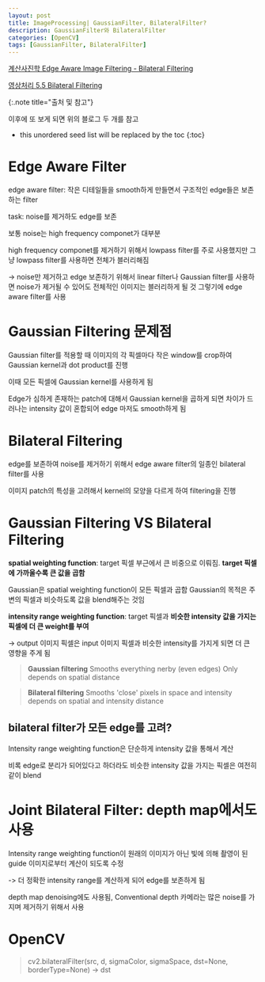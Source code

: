 ```yaml
---
layout: post
title: ImageProcessing| GaussianFilter, BilateralFilter?
description: GaussianFilter와 BilateralFilter
categories: [OpenCV]
tags: [GaussianFilter, BilateralFilter]
---
```


[계산사진학 Edge Aware Image Filtering - Bilateral Filtering](https://velog.io/@claude_ssim/%EA%B3%84%EC%82%B0%EC%82%AC%EC%A7%84%ED%95%99-Edge-Aware-Image-Filtering-Bilateral-Filtering)

[영상처리 5.5 Bilateral Filtering](https://velog.io/@jungizz_/%EC%98%81%EC%83%81%EC%B2%98%EB%A6%AC-5.5-Bilateral-Filtering)

{:.note title="출처 및 참고"}

이후에 또 보게 되면 위의 블로그 두 개를 참고

* this unordered seed list will be replaced by the toc
{:toc}

# Edge Aware Filter
edge aware filter: 작은 디테일들을 smooth하게 만들면서 구조적인 edge들은 보존하는 filter

task: noise를 제거하도 edge를 보존

보통 noise는 high frequency componet가 대부분

high frequency componet를 제거하기 위해서 lowpass filter를 주로 사용했지만 그냥 lowpass filter를 사용하면 전체가 블러리해짐

-> noise만 제거하고 edge 보존하기 위해서 linear filter나 Gaussian filter를 사용하면 noise가 제거될 수 있어도 전체적인 이미지는 블러리하게 될 것 그렇기에 edge aware filter를 사용

# Gaussian Filtering 문제점
Gaussian filter를 적용할 때 이미지의 각 픽셀마다 작은 window를 crop하여 Gaussian kernel과 dot product를 진행

이때 모든 픽셀에 Gaussian kernel를 사용하게 됨

Edge가 심하게 존재하는 patch에 대해서 Gaussian kernel을 곱하게 되면 차이가 드러나는 intensity 값이 혼합되어 edge 마저도 smooth하게 됨

# Bilateral Filtering

edge를 보존하여 noise를 제거하기 위해서 edge aware filter의 일종인 bilateral filter를 사용

이미지 patch의 특성을 고려해서 kernel의 모양을 다르게 하여 filtering을 진행

# Gaussian Filtering VS Bilateral Filtering

**spatial weighting function**: target 픽셀 부근에서 큰 비중으로 이뤄짐. **target 픽셀에 가까울수록 큰 값을 곱함**

Gaussian은 spatial weighting function이 모든 픽셀과 곱함
Gaussian의 목적은 주변의 픽셀과 비슷하도록 값을 blend해주는 것임

**intensity range weighting function**: target 픽셀과 **비슷한 intensity 값을 가지는 픽셀에 더 큰 weight를 부여**

-> output 이미지 픽셀은 input 이미지 픽셀과 비슷한 intensity를 가지게 되면 더 큰 영향을 주게 됨

> **Gaussian filtering** Smooths everything nerby (even edges) Only depends on spatial distance

> **Bilateral filtering** Smooths 'close' pixels in space and intensity depends on spatial and intensity distance

## bilateral filter가 모든 edge를 고려?
Intensity range weighting function은 단순하게 intensity 값을 통해서 계산

비록 edge로 분리가 되어있다고 하더라도 비슷한 intensity 값을 가지는 픽셀은 여전히 같이 blend

# Joint Bilateral Filter: depth map에서도 사용
Intensity range weighting function이 원래의 이미지가 아닌 빛에 의해 촬영이 된 guide 이미지로부터 계산이 되도록 수정

-> 더 정확한 intensity range를 계산하게 되어 edge를 보존하게 됨

depth map denoising에도 사용됨, Conventional depth 카메라는 많은 noise를 가지며 제거하기 위해서 사용

# OpenCV
> cv2.bilateralFilter(src, d, sigmaColor, sigmaSpace, dst=None, borderType=None) -> dst